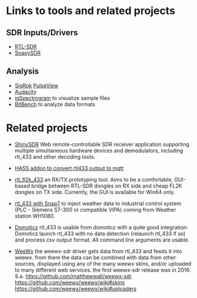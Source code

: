 # Links to tools and related projects

## SDR Inputs/Drivers

- [RTL-SDR](https://github.com/osmocom/rtl-sdr/)
- [SoapySDR](https://github.com/pothosware/SoapySDR/)

## Analysis

- [SigRok](https://sigrok.org/) [PulseView](https://sigrok.org/wiki/PulseView)
- [Audacity](https://www.audacityteam.org/)
- [iqSpectrogram](http://triq.net/iqs) to visualize sample files
- [BitBench](http://triq.net/bitbench) to analyze data formats

# Related projects

- [ShinySDR](https://shinysdr.switchb.org/)
  Web remote-controllable SDR receiver application supporting multiple simultaneous hardware devices and demodulators, including rtl_433 and other decoding tools.

- [HASS addon to convert rtl433 output to mqtt](https://github.com/james-fry/hassio-addons/blob/master/rtl4332mqtt/rtl2mqtt.sh)

- [rtl_fl2k_433](https://github.com/winterrace2/rtl_fl2k_433)
   an RX/TX prototyping tool. Aims to be a comfortable, GUI-based bridge between RTL-SDR dongles on RX side and cheap FL2K dongles on TX side. Currently, the GUI is available for Win64 only.

- [rtl_433 with Snap7](https://github.com/merbanan/rtl_433/issues/950)
  to inject weather data to industrial control system (PLC - Siemens S7-300 or compatible VIPA) coming from Weather station WH1080.

- [Domoticz](https://www.domoticz.com/)
   rtl_433 is usable from domoticz with a quite good integration: Domoticz launch rtl_433 with no data detection (relaunch rtl_433 if so) and process csv output format. All command line arguments are usable.

- [WeeWx](http://weewx.com/)
  the weewx-sdr driver gets data from rtl_433 and feeds it into weewx. from there the data can be combined with data from other sources, displayed using any of the many weewx skins, and/or uploaded to many different web services. the first weewx-sdr release was in 2016.
  S.a. https://github.com/matthewwall/weewx-sdr https://github.com/weewx/weewx/wiki#skins https://github.com/weewx/weewx/wiki#uploaders
